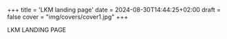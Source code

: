 +++
title = 'LKM landing page'
date = 2024-08-30T14:44:25+02:00
draft = false
cover = "img/covers/cover1.jpg"
+++

LKM LANDING PAGE
